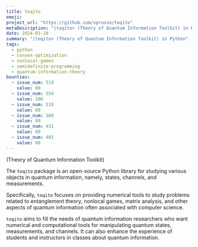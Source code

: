 ```yaml
---
title: toqito
emoji:
project_url: "https://github.com/vprusso/toqito"
metaDescription: "|toqito> (Theory of Quantum Information Toolkit) in Python"
date: 2024-03-28
summary: "|toqito> (Theory of Quantum Information Toolkit) in Python"
tags:
  - python
  - convex-optimization
  - nonlocal-games
  - semidefinite-programming
  - quantum-information-theory
bounties:
  - issue_num: 519
    value: 80
  - issue_num: 554
    value: 100
  - issue_num: 518
    value: 80
  - issue_num: 168
    value: 80
  - issue_num: 431
    value: 80
  - issue_num: 401
    value: 80
---
```


(Theory of Quantum Information Toolkit)

The `toqito` package is an open-source Python library for studying various objects in quantum information, namely, states, channels, and measurements.

Specifically, `toqito` focuses on providing numerical tools to study problems related to entanglement theory, nonlocal games, matrix analysis, and other aspects of quantum information often associated with computer science.

`toqito` aims to fill the needs of quantum information researchers who want numerical and computational tools for manipulating quantum states, measurements, and channels. It can also enhance the experience of students and instructors in classes about quantum information.
